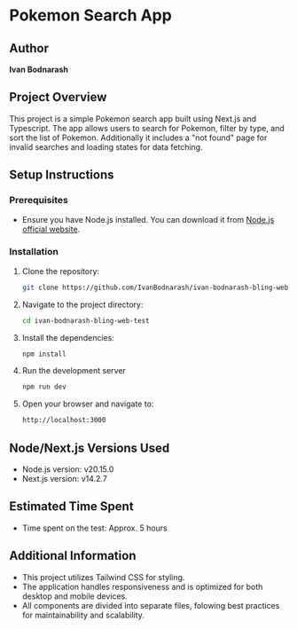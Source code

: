 # Pokemon Search App

## Author
**Ivan Bodnarash**

## Project Overview
This project is a simple Pokemon search app built using Next.js and Typescript.
The app allows users to search for Pokemon, filter by type, and sort the list of Pokemon. Additionally it includes a "not found" page for invalid searches and loading states for data fetching.

## Setup Instructions

### Prerequisites
- Ensure you have Node.js installed. You can download it from [Node.js official website](https://nodejs.org/).

### Installation

1. Clone the repository:
    ```bash
    git clone https://github.com/IvanBodnarash/ivan-bodnarash-bling-web-test.git

2. Navigate to the project directory:
    ```bash
    cd ivan-bodnarash-bling-web-test

3. Install the dependencies:
    ```bash
    npm install

4. Run the development server
    ```bash
    npm run dev

5. Open your browser and navigate to:
    ```bash
    http://localhost:3000

## Node/Next.js Versions Used

- Node.js version: v20.15.0
- Next.js version: v14.2.7

## Estimated Time Spent

- Time spent on the test: Approx. 5 hours

## Additional Information

- This project utilizes Tailwind CSS for styling.
- The application handles responsiveness and is optimized for both desktop and mobile devices.
- All components are divided into separate files, folowing best practices for maintainability and scalability.